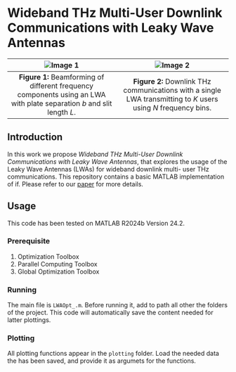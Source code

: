 # Wideband THz Multi-User Downlink Communications with Leaky Wave Antennas

| ![Image 1](https://github.com/user-attachments/assets/ad019028-850c-4f47-9d6f-de61ebc0614d) | ![Image 2](https://github.com/user-attachments/assets/7407592d-522f-4aa8-969e-08b9ec1beb6a) |
|:----------------------:|:----------------------:|
| **Figure 1:** Beamforming of different frequency components using an LWA with plate separation $b$ and slit length $L$. | **Figure 2:** Downlink THz communications with a single LWA transmitting to $K$ users using $N$ frequency bins. |

## Introduction
In this work we propose _Wideband THz Multi-User Downlink Communications with Leaky Wave Antennas_, that explores the usage of the Leaky Wave Antennas (LWAs) for wideband downlink multi-
user THz communications. This repository contains a basic MATLAB implementation of if. Please refer to our [paper](https://arxiv.org/abs/2312.08833) for more details.

## Usage
This code has been tested on MATLAB R2024b Version 24.2.

### Prerequisite
1. Optimization Toolbox
2. Parallel Computing Toolbox
3. Global Optimization Toolbox
   
### Running
The main file is `LWAOpt_.m`. Before running it, add to path all other the folders of the project. This code will automatically save the content needed for latter plottings.

### Plotting
All plotting functions appear in the `plotting` folder. Load the needed data the has been saved, and provide it as argumets for the functions.
